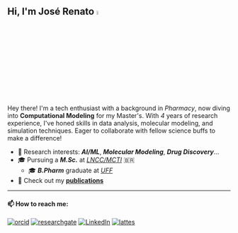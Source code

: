 ## Hi, I'm José Renato <a><img src="https://media.giphy.com/media/hvRJCLFzcasrR4ia7z/giphy.gif" width="5%"></a>

Hey there! I'm a tech enthusiast with a background in *Pharmacy*, now diving into **Computational Modeling** for my Master's. With *4* years of research experience, I've honed skills in data analysis, molecular modeling, and simulation techniques. Eager to collaborate with fellow science buffs to make a difference!

- 🔎 Research interests: ***AI/ML***, ***Molecular Modeling***, ***Drug Discovery***...
- 🎓 Pursuing a ***M.Sc.*** at [*LNCC/MCTI*](http://gmmsb.lncc.br/) 🇧🇷
  - 🎓 ***B.Pharm*** graduate at [*UFF*](https://www.uff.br/)
- 📰 Check out my [**publications**](https://scholar.google.com.br/citations?user=W2eqbxQAAAAJ&hl&sortby=pubdate)
---
#### 📫 How to reach me:

[![orcid](https://img.shields.io/badge/ORCID-A6CE39?style=flat&logo=orcid&logoColor=white)](https://orcid.org/0000-0002-0303-4033) [![researchgate](https://custom-icon-badges.demolab.com/badge/Research_Gate-40BA9B.svg?&style=flat&logo=researchgate-square&logoColor=white)](https://www.researchgate.net/profile/Jose_Renato_Fajardo) [![LinkedIn](https://img.shields.io/badge/LinkedIn-0e76a8?style=flat&logo=linkedin&logoColor=white)](https://www.linkedin.com/in/fajardo-jrd) [![lattes](https://custom-icon-badges.demolab.com/badge/Lattes-005195?style=flat&logo=lattes&logoColor=white)](http://lattes.cnpq.br/9633738434379496)

<!--
Here are some ideas to get you started:

- 🔭 I’m currently working on ...
- 🌱 I’m currently learning ...
- 👯 I’m looking to collaborate on ...
- 🤔 I’m looking for help with ...
- 💬 Ask me about ...
- 📫 How to reach me: ...
- 😄 Pronouns: ...
- ⚡ Fun fact: ...
-->
